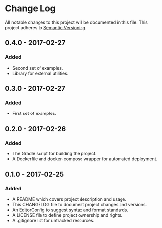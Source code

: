 # Change Log

All notable changes to this project will be documented in this file. This
project adheres to [Semantic Versioning](http://semver.org).

## 0.4.0 - 2017-02-27

### Added

  - Second set of examples.
  - Library for external utilities.

## 0.3.0 - 2017-02-27

### Added

  - First set of examples.

## 0.2.0 - 2017-02-26

### Added

  - The Gradle script for building the project.
  - A Dockerfile and docker-compose wrapper for automated deployment.

## 0.1.0 - 2017-02-25

### Added

  - A README which covers project description and usage.
  - This CHANGELOG file to document project changes and versions.
  - An EditorConfig to suggest syntax and format standards.
  - A LICENSE file to define project ownership and rights.
  - A .gitignore list for untracked resources.
